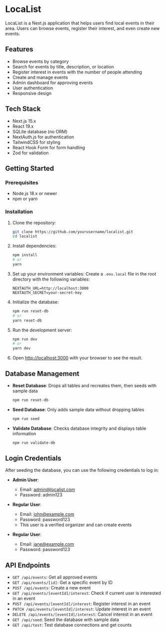 # LocaList

LocaList is a Next.js application that helps users find local events in their area. Users can browse events, register their interest, and even create new events.

## Features

- Browse events by category
- Search for events by title, description, or location
- Register interest in events with the number of people attending
- Create and manage events
- Admin dashboard for approving events
- User authentication
- Responsive design

## Tech Stack

- Next.js 15.x
- React 19.x
- SQLite database (no ORM)
- NextAuth.js for authentication
- TailwindCSS for styling
- React Hook Form for form handling
- Zod for validation

## Getting Started

### Prerequisites

- Node.js 18.x or newer
- npm or yarn

### Installation

1. Clone the repository:
   ```bash
   git clone https://github.com/yourusername/localist.git
   cd localist
   ```

2. Install dependencies:
   ```bash
   npm install
   # or
   yarn
   ```

3. Set up your environment variables:
   Create a `.env.local` file in the root directory with the following variables:
   ```
   NEXTAUTH_URL=http://localhost:3000
   NEXTAUTH_SECRET=your-secret-key
   ```

4. Initialize the database:
   ```bash
   npm run reset-db
   # or
   yarn reset-db
   ```

5. Run the development server:
   ```bash
   npm run dev
   # or
   yarn dev
   ```

6. Open [http://localhost:3000](http://localhost:3000) with your browser to see the result.

## Database Management

- **Reset Database**: Drops all tables and recreates them, then seeds with sample data
  ```bash
  npm run reset-db
  ```

- **Seed Database**: Only adds sample data without dropping tables
  ```bash
  npm run seed
  ```

- **Validate Database**: Checks database integrity and displays table information
  ```bash
  npm run validate-db
  ```

## Login Credentials

After seeding the database, you can use the following credentials to log in:

- **Admin User**:
  - Email: admin@localist.com
  - Password: admin123

- **Regular User**:
  - Email: john@example.com
  - Password: password123
  - This user is a verified organizer and can create events

- **Regular User**:
  - Email: jane@example.com
  - Password: password123

## API Endpoints

- `GET /api/events`: Get all approved events
- `GET /api/events/[id]`: Get a specific event by ID
- `POST /api/events`: Create a new event
- `GET /api/events/[eventId]/interest`: Check if current user is interested in an event
- `POST /api/events/[eventId]/interest`: Register interest in an event
- `PATCH /api/events/[eventId]/interest`: Update interest in an event
- `DELETE /api/events/[eventId]/interest`: Cancel interest in an event
- `GET /api/seed`: Seed the database with sample data
- `GET /api/test`: Test database connections and get counts
